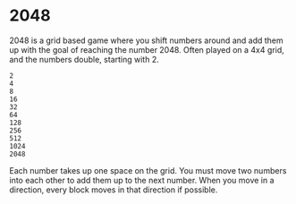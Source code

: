 # 2048 
2048 is a grid based game where you shift numbers around and add them up with the goal of reaching the number 2048. Often played on a 4x4 grid, and the numbers double, starting with 2.
```
2
4
8
16
32
64
128
256
512
1024
2048
```
Each number takes up one space on the grid. You must move two numbers into each other to add them up to the next number. When you move in a direction, every block moves in that direction if possible.